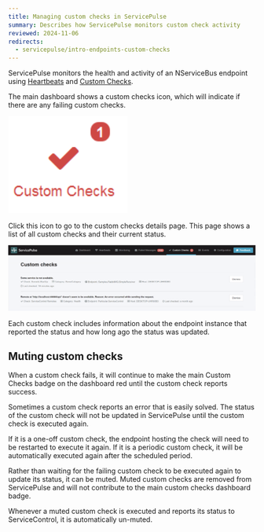 ```yaml
---
title: Managing custom checks in ServicePulse
summary: Describes how ServicePulse monitors custom check activity
reviewed: 2024-11-06
redirects:
  - servicepulse/intro-endpoints-custom-checks
---
```


ServicePulse monitors the health and activity of an NServiceBus endpoint using [Heartbeats](/monitoring/heartbeats/) and [Custom Checks](/monitoring/custom-checks/).

The main dashboard shows a custom checks icon, which will indicate if there are any failing custom checks.

![Custom checks dashboard notification showing a failing custom check](custom-checks-dashboard-notification.png)

Click this icon to go to the custom checks details page. This page shows a list of all custom checks and their current status.

![Custom checks details page](custom-checks-details.png)

Each custom check includes information about the endpoint instance that reported the status and how long ago the status was updated.

## Muting custom checks

When a custom check fails, it will continue to make the main Custom Checks badge on the dashboard red until the custom check reports success.

Sometimes a custom check reports an error that is easily solved. The status of the custom check will not be updated in ServicePulse until the custom check is executed again.

If it is a one-off custom check, the endpoint hosting the check will need to be restarted to execute it again. If it is a periodic custom check, it will be automatically executed again after the scheduled period.

Rather than waiting for the failing custom check to be executed again to update its status, it can be muted. Muted custom checks are removed from ServicePulse and will not contribute to the main custom checks dashboard badge.

Whenever a muted custom check is executed and reports its status to ServiceControl, it is automatically un-muted.
